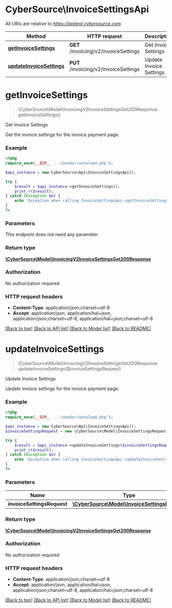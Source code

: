 # CyberSource\InvoiceSettingsApi

All URIs are relative to *https://apitest.cybersource.com*

Method | HTTP request | Description
------------- | ------------- | -------------
[**getInvoiceSettings**](InvoiceSettingsApi.md#getInvoiceSettings) | **GET** /invoicing/v2/invoiceSettings | Get Invoice Settings
[**updateInvoiceSettings**](InvoiceSettingsApi.md#updateInvoiceSettings) | **PUT** /invoicing/v2/invoiceSettings | Update Invoice Settings


# **getInvoiceSettings**
> \CyberSource\Model\InvoicingV2InvoiceSettingsGet200Response getInvoiceSettings()

Get Invoice Settings

Get the invoice settings for the invoice payment page.

### Example
```php
<?php
require_once(__DIR__ . '/vendor/autoload.php');

$api_instance = new CyberSource\Api\InvoiceSettingsApi();

try {
    $result = $api_instance->getInvoiceSettings();
    print_r($result);
} catch (Exception $e) {
    echo 'Exception when calling InvoiceSettingsApi->getInvoiceSettings: ', $e->getMessage(), PHP_EOL;
}
?>
```

### Parameters
This endpoint does not need any parameter.

### Return type

[**\CyberSource\Model\InvoicingV2InvoiceSettingsGet200Response**](../Model/InvoicingV2InvoiceSettingsGet200Response.md)

### Authorization

No authorization required

### HTTP request headers

 - **Content-Type**: application/json;charset=utf-8
 - **Accept**: application/json, application/hal+json, application/json;charset=utf-8, application/hal+json;charset=utf-8

[[Back to top]](#) [[Back to API list]](../../README.md#documentation-for-api-endpoints) [[Back to Model list]](../../README.md#documentation-for-models) [[Back to README]](../../README.md)

# **updateInvoiceSettings**
> \CyberSource\Model\InvoicingV2InvoiceSettingsGet200Response updateInvoiceSettings($invoiceSettingsRequest)

Update Invoice Settings

Update invoice settings for the invoice payment page.

### Example
```php
<?php
require_once(__DIR__ . '/vendor/autoload.php');

$api_instance = new CyberSource\Api\InvoiceSettingsApi();
$invoiceSettingsRequest = new \CyberSource\Model\InvoiceSettingsRequest(); // \CyberSource\Model\InvoiceSettingsRequest | 

try {
    $result = $api_instance->updateInvoiceSettings($invoiceSettingsRequest);
    print_r($result);
} catch (Exception $e) {
    echo 'Exception when calling InvoiceSettingsApi->updateInvoiceSettings: ', $e->getMessage(), PHP_EOL;
}
?>
```

### Parameters

Name | Type | Description  | Notes
------------- | ------------- | ------------- | -------------
 **invoiceSettingsRequest** | [**\CyberSource\Model\InvoiceSettingsRequest**](../Model/InvoiceSettingsRequest.md)|  |

### Return type

[**\CyberSource\Model\InvoicingV2InvoiceSettingsGet200Response**](../Model/InvoicingV2InvoiceSettingsGet200Response.md)

### Authorization

No authorization required

### HTTP request headers

 - **Content-Type**: application/json;charset=utf-8
 - **Accept**: application/json, application/hal+json, application/json;charset=utf-8, application/hal+json;charset=utf-8

[[Back to top]](#) [[Back to API list]](../../README.md#documentation-for-api-endpoints) [[Back to Model list]](../../README.md#documentation-for-models) [[Back to README]](../../README.md)

